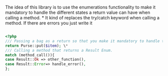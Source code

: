 The idea of this library is to use the enumerations functionality to
make it mandatory to handle the different states a return value can have when calling a method. \*
It kind of replaces the try/catch keyword when calling a method. If there are errors you just write it

```php

<?php
/// Passing a bag as a return so that you make it mandatory to handle the error.
return Purse::put($item); \*
/// Calling a method that returns a Result Enum.
match (method_call()){
case Result::Ok => other_function(),
case Result::Error=> handle_error(),
};
```

```

```
